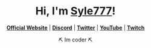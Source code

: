 <p align="center">
</p>

<h1 align="center">Hi, I'm <a href="https://github.com/Syle777">Syle777</a>!</h1>

<p align="center">
  <strong><a href="https://github.com/stellidev">Official Website</a></strong> |
  <strong><a href="https://discord.gg/nYXzaUS">Discord</a></strong> |
  <strong><a href="https://twitter.com/stellidev">Twitter</a></strong> |
  <strong><a href="https://www.youtube.com/channel/UCMDG3f8kmRtuTCu8kSIh6OQ">YouTube</a></strong> |
  <strong><a href="https://www.twitch.tv/stellidev">Twitch</a></strong>
</p>
<p align="center">⛏ Im coder ⛏</p>
